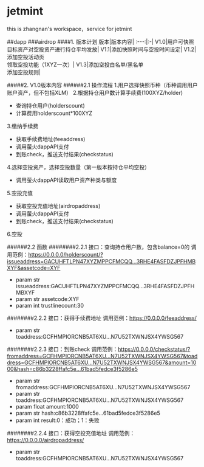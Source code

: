 # jetmint
this is zhangnan's workspace，service for jetmint

##dapp
###airdrop
####1. 版本计划
版本|版本内容|
:---:|:-|
V1.0|用户可快照目标资产对空投资产进行持仓平均发放|
V1.1|添加快照时间与空投时间设定|
V1.2|添加空投活动页<br>领取空投功能（1XYZ一次）|
V1.3|添加空投白名单/黑名单<br>添加空投规则|

#####2. V1.0版本内容
######2.1 操作流程
1.用户选择快照币种（币种调用用户账户资产，但不包括XLM）
2.根据持仓用户数计算手续费(100XYZ/holder)
- 查询持仓用户(holderscount)
- 计算费用holderscount*100XYZ

3.缴纳手续费
- 获取手续费地址(feeaddress)
- 调用萤火dappAPI支付
- 到账check，推送支付结果(checkstatus)

4.选择空投资产，选择空投数量（第一版本按持仓平均空投）
- 调用萤火dappAPI读取用户资产种类与额度

5.空投充值
- 获取空投充值地址(airdropaddress)
- 调用萤火dappAPI支付
- 到账check，推送支付结果(checkstatus)

6.空投


######2.2 函数
########2.2.1 接口：查询持仓用户数，包含balance=0的
    调用范例：https://0.0.0.0/holderscount/?issueaddress=GACUHFTLPN47XYZMPPCFMCQQ...3RHE4FASFDZJPFHMBXYF&assetcode=XYF
 - param str issueaddress:GACUHFTLPN47XYZMPPCFMCQQ...3RHE4FASFDZJPFHMBXYF
 - param str assetcode:XYF
 - param int trustlinecount:30

########2.2.2 接口：获得手续费地址
    调用范例：https://0.0.0.0/feeaddress/
 - param str toaddress:GCFHMPIORCNB5AT6XU...N7U52TXWNJSX4YWSG567
  
########2.2.3 接口：到账check
    调用范例：https://0.0.0.0/checkstatus/?fromaddress=GCFHMPIORCNB5AT6XU...N7U52TXWNJSX4YWSG567&toaddress=GCFHMPIORCNB5AT6XU...N7U52TXWNJSX4YWSG567&amount=1000&hash=c86b3228ffafc5e...61bad5fedce3f5286e5
 - param str fromaddress:GCFHMPIORCNB5AT6XU...N7U52TXWNJSX4YWSG567
 - param str toaddress:GCFHMPIORCNB5AT6XU...N7U52TXWNJSX4YWSG567
 - param float amount:1000
 - param str hash:c86b3228ffafc5e...61bad5fedce3f5286e5
 - param int result:0：成功；1：失败

########2.2.4 接口：获得空投充值地址
    调用范例：https://0.0.0.0/airdropaddress/
 - param str toaddress:GCFHMPIORCNB5AT6XU...N7U52TXWNJSX4YWSG567


